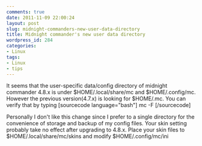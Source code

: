 ```yaml
---
comments: true
date: 2011-11-09 22:00:24
layout: post
slug: midnight-commanders-new-user-data-directory
title: Midnight commander's new user data directory
wordpress_id: 284
categories:
- Linux
tags:
- Linux
- tips
---
```


It seems that the user-specific data/config directory of midnight commander 4.8.x is under $HOME/.local/share/mc and $HOME/.config/mc. However the previous version(4.7.x) is looking for $HOME/.mc. You can verify that by typing
[sourcecode language="bash"]
mc -F
[/sourcecode]

Personally I don't like this change since I prefer to a single directory for the convenience of storage and backup of my config files. Your skin setting probably take no effect after upgrading to 4.8.x. Place your skin files to $HOME/.local/share/mc/skins and modify $HOME/.config/mc/ini 
